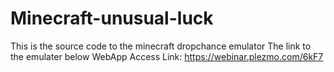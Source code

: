 # Minecraft-unusual-luck
This is the source code to the minecraft dropchance emulator
The link to the emulater below 
WebApp Access Link: https://webinar.plezmo.com/6kF7 

